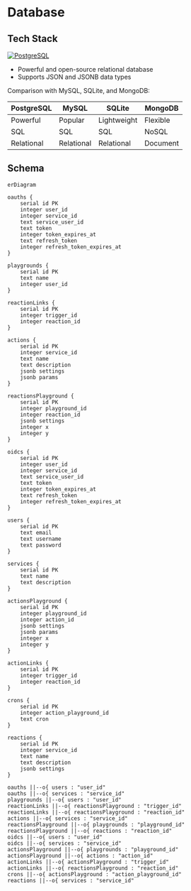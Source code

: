 # Database

## Tech Stack

[![PostgreSQL](https://img.shields.io/badge/PostgreSQL-316192?style=for-the-badge&logo=postgresql&logoColor=white)](https://www.postgresql.org/)

- Powerful and open-source relational database
- Supports JSON and JSONB data types

Comparison with MySQL, SQLite, and MongoDB:

| PostgreSQL | MySQL      | SQLite      | MongoDB  |
| ---------- | ---------- | ----------- | -------- |
| Powerful   | Popular    | Lightweight | Flexible |
| SQL        | SQL        | SQL         | NoSQL    |
| Relational | Relational | Relational  | Document |

## Schema

```mermaid
erDiagram

oauths {
    serial id PK
    integer user_id
    integer service_id
    text service_user_id
    text token
    integer token_expires_at
    text refresh_token
    integer refresh_token_expires_at
}

playgrounds {
    serial id PK
    text name
    integer user_id
}

reactionLinks {
    serial id PK
    integer trigger_id
    integer reaction_id
}

actions {
    serial id PK
    integer service_id
    text name
    text description
    jsonb settings
    jsonb params
}

reactionsPlayground {
    serial id PK
    integer playground_id
    integer reaction_id
    jsonb settings
    integer x
    integer y
}

oidcs {
    serial id PK
    integer user_id
    integer service_id
    text service_user_id
    text token
    integer token_expires_at
    text refresh_token
    integer refresh_token_expires_at
}

users {
    serial id PK
    text email
    text username
    text password
}

services {
    serial id PK
    text name
    text description
}

actionsPlayground {
    serial id PK
    integer playground_id
    integer action_id
    jsonb settings
    jsonb params
    integer x
    integer y
}

actionLinks {
    serial id PK
    integer trigger_id
    integer reaction_id
}

crons {
    serial id PK
    integer action_playground_id
    text cron
}

reactions {
    serial id PK
    integer service_id
    text name
    text description
    jsonb settings
}

oauths ||--o{ users : "user_id"
oauths ||--o{ services : "service_id"
playgrounds ||--o{ users : "user_id"
reactionLinks ||--o{ reactionsPlayground : "trigger_id"
reactionLinks ||--o{ reactionsPlayground : "reaction_id"
actions ||--o{ services : "service_id"
reactionsPlayground ||--o{ playgrounds : "playground_id"
reactionsPlayground ||--o{ reactions : "reaction_id"
oidcs ||--o{ users : "user_id"
oidcs ||--o{ services : "service_id"
actionsPlayground ||--o{ playgrounds : "playground_id"
actionsPlayground ||--o{ actions : "action_id"
actionLinks ||--o{ actionsPlayground : "trigger_id"
actionLinks ||--o{ reactionsPlayground : "reaction_id"
crons ||--o{ actionsPlayground : "action_playground_id"
reactions ||--o{ services : "service_id"
```
